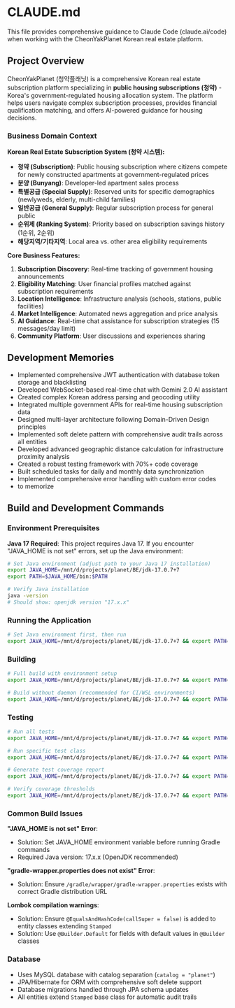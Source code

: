 # CLAUDE.md

This file provides comprehensive guidance to Claude Code (claude.ai/code) when working with the CheonYakPlanet Korean real estate platform.

## Project Overview

CheonYakPlanet (청약플래닛) is a comprehensive Korean real estate subscription platform specializing in **public housing subscriptions (청약)** - Korea's government-regulated housing allocation system. The platform helps users navigate complex subscription processes, provides financial qualification matching, and offers AI-powered guidance for housing decisions.

### Business Domain Context

**Korean Real Estate Subscription System (청약 시스템):**
- **청약 (Subscription)**: Public housing subscription where citizens compete for newly constructed apartments at government-regulated prices
- **분양 (Bunyang)**: Developer-led apartment sales process
- **특별공급 (Special Supply)**: Reserved units for specific demographics (newlyweds, elderly, multi-child families)
- **일반공급 (General Supply)**: Regular subscription process for general public
- **순위제 (Ranking System)**: Priority based on subscription savings history (1순위, 2순위)
- **해당지역/기타지역**: Local area vs. other area eligibility requirements

**Core Business Features:**
1. **Subscription Discovery**: Real-time tracking of government housing announcements
2. **Eligibility Matching**: User financial profiles matched against subscription requirements
3. **Location Intelligence**: Infrastructure analysis (schools, stations, public facilities)
4. **Market Intelligence**: Automated news aggregation and price analysis
5. **AI Guidance**: Real-time chat assistance for subscription strategies (15 messages/day limit)
6. **Community Platform**: User discussions and experiences sharing

## Development Memories

- Implemented comprehensive JWT authentication with database token storage and blacklisting
- Developed WebSocket-based real-time chat with Gemini 2.0 AI assistant
- Created complex Korean address parsing and geocoding utility
- Integrated multiple government APIs for real-time housing subscription data
- Designed multi-layer architecture following Domain-Driven Design principles
- Implemented soft delete pattern with comprehensive audit trails across all entities
- Developed advanced geographic distance calculation for infrastructure proximity analysis
- Created a robust testing framework with 70%+ code coverage
- Built scheduled tasks for daily and monthly data synchronization
- Implemented comprehensive error handling with custom error codes
- to memorize

## Build and Development Commands

### Environment Prerequisites

**Java 17 Required**: This project requires Java 17. If you encounter "JAVA_HOME is not set" errors, set up the Java environment:

```bash
# Set Java environment (adjust path to your Java 17 installation)
export JAVA_HOME=/mnt/d/projects/planet/BE/jdk-17.0.7+7
export PATH=$JAVA_HOME/bin:$PATH

# Verify Java installation
java -version
# Should show: openjdk version "17.x.x"
```

### Running the Application
```bash
# Set Java environment first, then run
export JAVA_HOME=/mnt/d/projects/planet/BE/jdk-17.0.7+7 && export PATH=$JAVA_HOME/bin:$PATH && ./gradlew bootRun
```

### Building
```bash
# Full build with environment setup
export JAVA_HOME=/mnt/d/projects/planet/BE/jdk-17.0.7+7 && export PATH=$JAVA_HOME/bin:$PATH && ./gradlew build

# Build without daemon (recommended for CI/WSL environments)
export JAVA_HOME=/mnt/d/projects/planet/BE/jdk-17.0.7+7 && export PATH=$JAVA_HOME/bin:$PATH && ./gradlew build --no-daemon
```

### Testing
```bash
# Run all tests
export JAVA_HOME=/mnt/d/projects/planet/BE/jdk-17.0.7+7 && export PATH=$JAVA_HOME/bin:$PATH && ./gradlew test

# Run specific test class
export JAVA_HOME=/mnt/d/projects/planet/BE/jdk-17.0.7+7 && export PATH=$JAVA_HOME/bin:$PATH && ./gradlew test --tests ClassName

# Generate test coverage report
export JAVA_HOME=/mnt/d/projects/planet/BE/jdk-17.0.7+7 && export PATH=$JAVA_HOME/bin:$PATH && ./gradlew jacocoTestReport

# Verify coverage thresholds
export JAVA_HOME=/mnt/d/projects/planet/BE/jdk-17.0.7+7 && export PATH=$JAVA_HOME/bin:$PATH && ./gradlew jacocoTestCoverageVerification
```

### Common Build Issues

**"JAVA_HOME is not set" Error**: 
- Solution: Set JAVA_HOME environment variable before running Gradle commands
- Required Java version: 17.x.x (OpenJDK recommended)

**"gradle-wrapper.properties does not exist" Error**:
- Solution: Ensure `/gradle/wrapper/gradle-wrapper.properties` exists with correct Gradle distribution URL

**Lombok compilation warnings**:
- Solution: Ensure `@EqualsAndHashCode(callSuper = false)` is added to entity classes extending `Stamped`
- Solution: Use `@Builder.Default` for fields with default values in `@Builder` classes

### Database
- Uses MySQL database with catalog separation (`catalog = "planet"`)
- JPA/Hibernate for ORM with comprehensive soft delete support
- Database migrations handled through JPA schema updates
- All entities extend `Stamped` base class for automatic audit trails